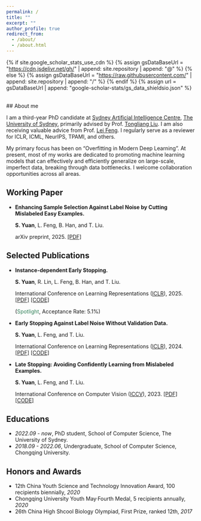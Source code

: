```yaml
---
permalink: /
title: ""
excerpt: ""
author_profile: true
redirect_from: 
  - /about/
  - /about.html
---
```


{% if site.google_scholar_stats_use_cdn %}
{% assign gsDataBaseUrl = "https://cdn.jsdelivr.net/gh/" | append: site.repository | append: "@" %}
{% else %}
{% assign gsDataBaseUrl = "https://raw.githubusercontent.com/" | append: site.repository | append: "/" %}
{% endif %}
{% assign url = gsDataBaseUrl | append: "google-scholar-stats/gs_data_shieldsio.json" %}

<span class='anchor' id='about-me'></span>

<br>
## About me

I am a third-year PhD candidate at [Sydney Artificial Intelligence Centre](https://www.sydney.edu.au/engineering/our-research/data-science-and-computer-engineering/ubtech-sydney-artificial-intelligence-centre.html), [The University of Sydney](https://www.sydney.edu.au), primarily advised by Prof. [Tongliang Liu](https://tongliang-liu.github.io). I am also receiving valuable advice from Prof. [Lei Feng](https://lfeng1995.github.io). I regularly serve as a reviewer for ICLR, ICML, NeurIPS, TPAMI, and others.

My primary focus has been on “Overfitting in Modern Deep Learning”. At present, most of my works are dedicated to promoting machine learning models that can effectively and efficiently generalize on large-scale, imperfect data, breaking through data bottlenecks. I welcome collaboration opportunities across all areas.
<!-- I am (mostly) a biologist in my machine learning research. I focus on empirical understanding of learning theory, studying typical machine learning models as model organisms to derive generalizable insights into machine intelligence. -->
## Working Paper

- **Enhancing Sample Selection Against Label Noise by Cutting Mislabeled Easy Examples.**

  **S. Yuan**, L. Feng, B. Han, and T. Liu.

  arXiv preprint, 2025. [\[PDF\]](https://arxiv.org/pdf/2502.08227)

## Selected Publications

- **Instance-dependent Early Stopping.**
  
  **S. Yuan**, R. Lin, L. Feng, B. Han, and T. Liu.

  International Conference on Learning Representations ([ICLR](https://iclr.cc/Conferences/2025)), 2025. [\[PDF\]](https://openreview.net/pdf?id=P42DbV2nuV) [\[CODE\]](https://github.com/tmllab/2025_ICLR_IES)
  
  (<span style="color: rgb(51,130,90)">Spotlight</span>, Acceptance Rate: 5.1%)
  
- **Early Stopping Against Label Noise Without Validation Data.**

  **S. Yuan**, L. Feng, and T. Liu.

  International Conference on Learning Representations ([ICLR](https://iclr.cc/Conferences/2024)), 2024. [\[PDF\]](https://openreview.net/pdf?id=CMzF2aOfqp) [\[CODE\]](https://github.com/tmllab/2024_ICLR_LabelWave)
  
- **Late Stopping: Avoiding Confidently Learning from Mislabeled Examples.**

  **S. Yuan**, L. Feng, and T. Liu.

  International Conference on Computer Vision ([ICCV](https://iccv2023.thecvf.com)), 2023. [\[PDF\]](https://openaccess.thecvf.com/content/ICCV2023/papers/Yuan_Late_Stopping_Avoiding_Confidently_Learning_from_Mislabeled_Examples_ICCV_2023_paper.pdf) [\[CODE\]](https://github.com/tmllab/2023_ICCV_LateStopping)



## Educations
- *2022.09 - now*, PhD student, School of Computer Science, The University of Sydney. 
- *2018.09 - 2022.06*, Undergraduate, School of Computer Science, Chongqing University.

## Honors and Awards
- 12th China Youth Science and Technology Innovation Award, 100 recipients biennially, *2020* 
- Chongqing University Youth May·Fourth Medal, 5 recipients annually, *2020*
- 26th China High Shcool Biology Olympiad, First Prize, ranked 12th, *2017* 

